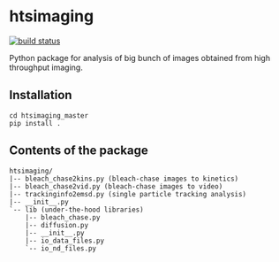 # htsimaging

[![build status](
  http://img.shields.io/travis/rraadd88/htsimaging/master.svg?style=flat)](
 https://travis-ci.org/rraadd88/htsimaging)

Python package for analysis of big bunch of images obtained from high throughput imaging.

## Installation

	cd htsimaging_master
	pip install .

## Contents of the package

	htsimaging/  
	|-- bleach_chase2kins.py (bleach-chase images to kinetics)  
	|-- bleach_chase2vid.py (bleach-chase images to video)  
	|-- trackinginfo2emsd.py (single particle tracking analysis)  
	|-- __init__.py  
	`-- lib (under-the-hood libraries)  
	    |-- bleach_chase.py   
	    |-- diffusion.py  
	    |-- __init__.py  
	    |-- io_data_files.py  
	    `-- io_nd_files.py  
